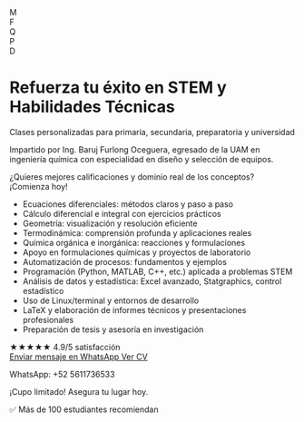 <!DOCTYPE html>
<html lang="es">
<head>
  <meta charset="UTF-8">
  <meta name="viewport" content="width=device-width, initial-scale=1">
  <title>Banner Tutorías STEM y Técnicas</title>
  <!-- Google Font Poppins -->
  <link rel="preconnect" href="https://fonts.gstatic.com">
  <link href="https://fonts.googleapis.com/css2?family=Poppins:wght@400;600;700&display=swap" rel="stylesheet">
  <link rel="stylesheet" href="banner.css">
</head>
<body>
  <div class="banner">
    <div class="banner-content">
      <div class="icons">
        <div class="icon math" title="Matemáticas">M</div>
        <div class="icon physics" title="Física">F</div>
        <div class="icon chemistry" title="Química">Q</div>
        <div class="icon programming" title="Programación">P</div>
        <div class="icon data" title="Análisis de datos">D</div>
      </div>
      <div class="texto">
        <h1>Refuerza tu éxito en STEM y Habilidades Técnicas</h1>
        <p class="subtitulo">Clases personalizadas para primaria, secundaria, preparatoria y universidad</p>
        <p class="impartido">Impartido por Ing. Baruj Furlong Oceguera, egresado de la UAM en ingeniería química con especialidad en diseño y selección de equipos.</p>
        <p class="tagline">¿Quieres mejores calificaciones y dominio real de los conceptos? ¡Comienza hoy!</p>
        <ul class="beneficios">
          <li>Ecuaciones diferenciales: métodos claros y paso a paso</li>
          <li>Cálculo diferencial e integral con ejercicios prácticos</li>
          <li>Geometría: visualización y resolución eficiente</li>
          <li>Termodinámica: comprensión profunda y aplicaciones reales</li>
          <li>Química orgánica e inorgánica: reacciones y formulaciones</li>
          <li>Apoyo en formulaciones químicas y proyectos de laboratorio</li>
          <li>Automatización de procesos: fundamentos y ejemplos</li>
          <li>Programación (Python, MATLAB, C++, etc.) aplicada a problemas STEM</li>
          <li>Análisis de datos y estadística: Excel avanzado, Statgraphics, control estadístico</li>
          <li>Uso de Linux/terminal y entornos de desarrollo</li>
          <li>LaTeX y elaboración de informes técnicos y presentaciones profesionales</li>
          <li>Preparación de tesis y asesoría en investigación</li>
        </ul>
        <div class="rating">★★★★★ 4.9/5 satisfacción</div>
        <!-- Botón que abre WhatsApp -->
        <a href="https://wa.me/5215611736533?text=Hola%2C%20quiero%20reservar%20mi%20clase%20de%20diagnóstico" 
           target="_blank" rel="noopener" class="cta-button">
          Enviar mensaje en WhatsApp
        </a>
        <!-- Nuevo botón Ver CV -->
        <a href="cv.html" target="_blank" rel="noopener" class="cta-button cv-button">
          Ver CV
        </a>
        <p class="contacto">WhatsApp: +52 5611736533</p>
        <p class="urgency">¡Cupo limitado! Asegura tu lugar hoy.</p>
      </div>
    </div>
    <div class="banner-footer">
      <p>✅ Más de <span class="highlight">100 estudiantes</span> recomiendan</p>
    </div>
  </div>
</body>
</html>


